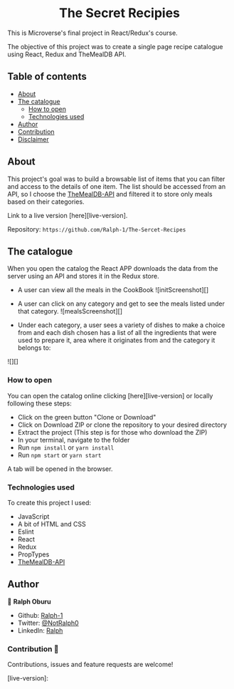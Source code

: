 <h1 align="center"> The Secret Recipies</h1>

This is Microverse's final project in React/Redux's course.

The objective of this project was to create a single page recipe catalogue using React, Redux and TheMealDB API.

## Table of contents
- [About](#about)
- [The catalogue](#the-catalogue)
  - [How to open](#how-to-ope)
  - [Technologies used](#technologies-used)
- [Author](#author)
- [Contribution](#contribution)
- [Disclaimer](#disclaimer)

## About

This project's goal was to build a browsable list of items that you can filter and access to the details of one item. The list should be accessed from an API, so I choose the [TheMealDB-API][TheMealDB-API] and filtered it to store only meals based on their categories.

Link to a live version [here][live-version].

Repository: `https://github.com/Ralph-1/The-Sercet-Recipes`

## The catalogue

When you open the catalog the React APP downloads the data from the server using an API and stores it in the Redux store.
- A user can view all the meals in the CookBook
![initScreenshot][]

- A user can click on any category and get to see the meals listed under that category.
![mealsScreenshot][]

- Under each category, a user sees a variety of dishes to make a choice from and each dish chosen has a list of all the ingredients that were used to prepare it, area where it originates from and the category it belongs to:

![][]

### How to open

You can open the catalog online clicking [here][live-version] or locally following these steps:

* Click on the green button "Clone or Download"
* Click on Download ZIP or clone the repository to your desired directory
* Extract the project (This step is for those who download the ZIP)
* In your terminal, navigate to the folder
* Run `npm install` or `yarn install`
* Run `npm start` or `yarn start`

A tab will be opened in the browser.

### Technologies used

To create this project I used:

* JavaScript
* A bit of HTML and CSS
* Eslint
* React
* Redux
* PropTypes
* [TheMealDB-API][TheMealDB-API]

## Author

👤 **Ralph Oburu**

- Github: [Ralph-1](https://github.com/ralph-1)
- Twitter: [@NotRalph0](https://twitter.com/NotRalph0)
- LinkedIn: [Ralph](https://linkedin.com/in/ralph-oburu)

### Contribution 🤝
Contributions, issues and feature requests are welcome!




<!-- Links -->
[TheMealDB-API]: https://www.themealdb.com/api.php
[live-version]:
